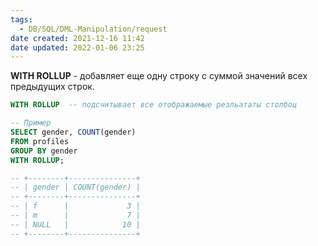 ```yaml
---
tags:
  - DB/SQL/DML-Manipulation/request
date created: 2021-12-16 11:42
date updated: 2022-01-06 23:25
---
```


**WITH ROLLUP** - добавляет еще одну строку с суммой значений всех предыдущих строк.

```sql
WITH ROLLUP  -- подсчитывает все отображаемые резльататы столбоц

-- Пример
SELECT gender, COUNT(gender)
FROM profiles
GROUP BY gender
WITH ROLLUP;

-- +--------+---------------+
-- | gender | COUNT(gender) |
-- +--------+---------------+
-- | f      |             3 |
-- | m      |             7 |
-- | NULL   |            10 |
-- +--------+---------------+
```
